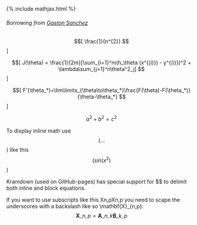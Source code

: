 {% include mathjax.html %}
###### Borrowing from [Gaston Sanchez](http://www.gastonsanchez.com/visually-enforced/opinion/2014/02/16/Mathjax-with-jekyll/)

$$[ \frac{1}{n^{2}} $$]

$$[ J(\theta) = \frac{1}{2m}[\sum_{i=1}^m(h_\theta (x^{(i)}) - y^{(i)})^2 + \lambda\sum_{j=1}^n\theta^2_j] $$]

$$[ F'(\theta_*)=\lim\limits_{\theta\to\theta_*}\frac{F(\theta)-F(\theta_*)}{\theta-\theta_*} $$]

$$a^2 + b^2 = c^2$$

To display inline math use $$( ... $$) like this $$( sin(x^2) $$)

Kramdown (used on GitHub-pages) has special support for $$ to delimit both inline and block equations.

If you want to use subscripts like this Xn,pXn,p you need to scape the underscores with a backslash like so \mathbf{X}\_{n,p}:
$$ \mathbf{X}\_{n,p} = \mathbf{A}\_{n,k} \mathbf{B}\_{k,p} $$
